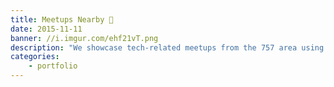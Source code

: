 ```yaml
---
title: Meetups Nearby 👥
date: 2015-11-11
banner: //i.imgur.com/ehf21vT.png
description: "We showcase tech-related meetups from the 757 area using a custom Meetup.com API"
categories:
    - portfolio
---
```

